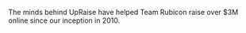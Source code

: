 The minds behind UpRaise have helped Team Rubicon raise over $3M online since our inception in 2010.
